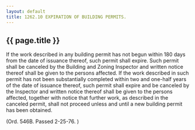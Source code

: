 ```yaml
---
layout: default 
title: 1262.10 EXPIRATION OF BUILDING PERMITS.
---
```


{{ page.title }}
----------------

If the work described in any building permit has not begun within 180
days from the date of issuance thereof, such permit shall expire. Such
permit shall be canceled by the Building and Zoning Inspector and
written notice thereof shall be given to the persons affected. If the
work described in such permit has not been substantially completed
within two and one-half years of the date of issuance thereof, such
permit shall expire and be canceled by the Inspector and written notice
thereof shall be given to the persons affected, together with notice
that further work, as described in the canceled permit, shall not
proceed unless and until a new building permit has been obtained.

(Ord. 546B. Passed 2-25-76. )
